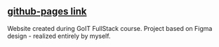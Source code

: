 ## [github-pages link](https://justdunia.github.io/goit-markup-hw-08/)

Website created during GoIT FullStack course.
Project based on Figma design - realized entirely by myself.
